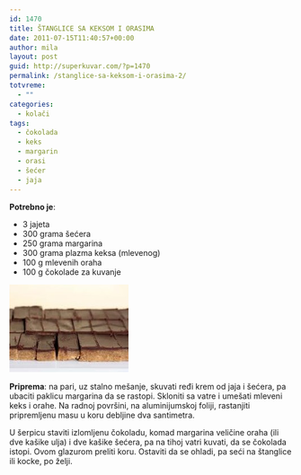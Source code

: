 ```yaml
---
id: 1470
title: ŠTANGLICE SA KEKSOM I ORASIMA
date: 2011-07-15T11:40:57+00:00
author: mila
layout: post
guid: http://superkuvar.com/?p=1470
permalink: /stanglice-sa-keksom-i-orasima-2/
totvreme:
  - ""
categories:
  - kolači
tags:
  - čokolada
  - keks
  - margarin
  - orasi
  - šećer
  - jaja
---
```

**Potrebno je**:

  * 3 jajeta
  * 300 grama šećera
  * 250 grama margarina
  * 300 grama plazma keksa (mlevenog)
  * 100 g mlevenih oraha
  * 100 g čokolade za kuvanje

<img class="alignnone size-full wp-image-1473" title="stangliceskeksomiorasima" src="/wp-content/uploads/2011/07/stangliceskeksomiorasima-e1310729940205.jpg" alt="" width="212" height="156" /> 

**Priprema**: na pari, uz stalno mešanje, skuvati ređi krem od jaja i šećera, pa ubaciti paklicu margarina da se rastopi. Skloniti sa vatre i umešati mleveni keks i orahe. Na radnoj površini, na aluminijumskoj foliji, rastanjiti pripremljenu masu u koru debljine dva santimetra.

U šerpicu staviti izlomljenu čokoladu, komad margarina veličine oraha (ili dve kašike ulja) i dve kašike šećera, pa na tihoj vatri kuvati, da se čokolada istopi. Ovom glazurom preliti koru. Ostaviti da se ohladi, pa seći na štanglice ili kocke, po želji.